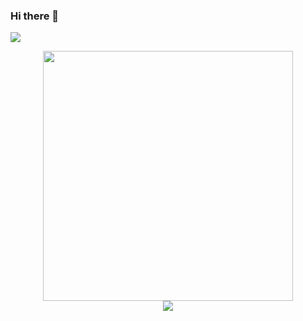 ### Hi there 👋
![](https://komarev.com/ghpvc/?username=rkpanta100&color=green)

<!--
**rkpanta100/rkpanta100** is a ✨ _special_ ✨ repository because its `README.md` (this file) appears on your GitHub profile.

Here are some ideas to get you started:

- 🔭 I’m currently working on ...
- 🌱 I’m currently learning ...
- 👯 I’m looking to collaborate on ...
- 🤔 I’m looking for help with ...
- 💬 Ask me about ...
- 📫 How to reach me: ...
- 😄 Pronouns: ...
- ⚡ Fun fact: ...
-->
<div style="text-align: center">
<img src="https://github-readme-stats.vercel.app/api?username=rkpanta100&count_private=true&show_icons=true&theme=prussian" width="400">
<br />
<img src="https://github-readme-stats.vercel.app/api/top-langs/?username=rkpanta100&title_color=ffffff&text_color=c9cacc&icon_color=4AB197&bg_color=1A2B34" />
</div>
